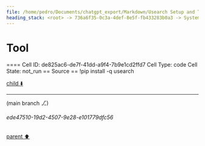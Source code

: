 ```yaml
---
file: /home/pedro/Documents/chatgpt_export/Markdown/Usearch Setup and Testing.md
heading_stack: <root> -> 736a6f35-0c3a-4def-8e5f-fb433283b0a3 -> System -> 7e1fc11a-385d-4641-83a5-24bcd0f772a6 -> System -> aaa28f28-7a3d-4adc-9c31-2e24b825ee2c -> User -> 431e417f-ba17-4c71-8651-4bb4fc005b8a -> Assistant -> 5efa9536-227a-4097-a943-8a062fa36ebb -> Tool -> 0125b662-4281-4b16-a7df-c31bce9c8ddd -> Assistant -> bbb603db-a333-4ce8-90a2-a060fe0913fe -> Tool -> e359e771-2ded-442d-84dd-9197c84f3a10 -> Assistant -> 52917e86-ff86-4af7-b631-331103ecd0ba -> Tool -> faa2d1e3-8ba1-40f7-bb9b-0529d8b66d9b -> Assistant -> eedb56d6-43ee-4b2a-bab7-b0a66cd5e743 -> Tool
---
```

# Tool

==== Cell ID: de825ac6-de7f-41dd-a9f4-7b9e1cd2ffd7
Cell Type: code
Cell State: not_run
== Source ==
!pip install -q usearch


[child ⬇️](#ede47510-19d2-4507-9e28-e101779dfc56)

---

(main branch ⎇)
###### ede47510-19d2-4507-9e28-e101779dfc56
[parent ⬆️](#eedb56d6-43ee-4b2a-bab7-b0a66cd5e743)
